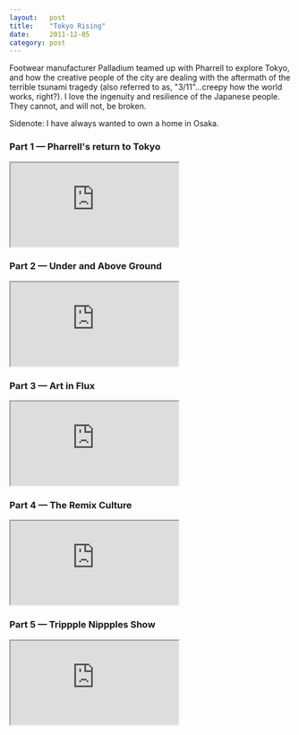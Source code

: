 ```yaml
---
layout:   post
title:    "Tokyo Rising"
date:     2011-12-05
category: post
---
```


Footwear manufacturer Palladium teamed up with Pharrell to explore Tokyo, and how the creative people of the city are dealing with the aftermath of the terrible tsunami tragedy (also referred to as, "3/11"...creepy how the world works, right?). I love the ingenuity and resilience of the Japanese people. They cannot, and will not, be broken.

Sidenote: I have always wanted to own a home in Osaka.

### Part 1 — Pharrell's return to Tokyo
<div class="video-container">
  <iframe src="http://youtube.com/embed/Rk2C257x6bk?wmode=opaque"></iframe>
</div>

<div class="divider">
  <span class="divider__shape-01"></span>
  <span class="divider__shape-02"></span>
  <span class="divider__shape-03"></span>
  <span class="divider__shape-04"></span>
</div>

### Part 2 — Under and Above Ground
<div class="video-container">
  <iframe src="http://youtube.com/embed/oplrL0E7Ff8?wmode=opaque"></iframe>
</div>

<div class="divider">
  <span class="divider__shape-01"></span>
  <span class="divider__shape-02"></span>
  <span class="divider__shape-03"></span>
  <span class="divider__shape-04"></span>
</div>

### Part 3 — Art in Flux
<div class="video-container">
  <iframe src="http://youtube.com/embed/zGJgA1TxMM4?wmode=opaque"></iframe>
</div>

<div class="divider">
  <span class="divider__shape-01"></span>
  <span class="divider__shape-02"></span>
  <span class="divider__shape-03"></span>
  <span class="divider__shape-04"></span>
</div>

### Part 4 — The Remix Culture
<div class="video-container">
  <iframe src="http://youtube.com/embed/LC9gXwOaFKE?wmode=opaque"></iframe>
</div>

<div class="divider">
  <span class="divider__shape-01"></span>
  <span class="divider__shape-02"></span>
  <span class="divider__shape-03"></span>
  <span class="divider__shape-04"></span>
</div>

### Part 5 — Trippple Nippples Show
<div class="video-container">
  <iframe src="http://youtube.com/embed/2jrBHwu_bN0?wmode=opaque"></iframe>
</div>